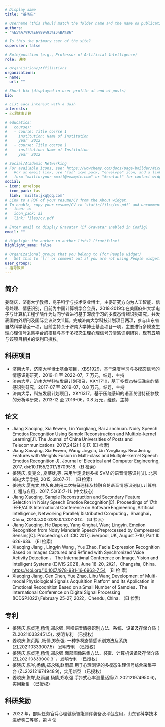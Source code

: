 ```yaml
---
# Display name
title: "姜晓庆"

# Username (this should match the folder name and the name on publications)
authors:
- "%E5%A7%9C%E6%99%93%E5%BA%86"

# Is this the primary user of the site?
superuser: false

# Role/position (e.g., Professor of Artificial Intelligence)
role: 讲师

# Organizations/Affiliations
organizations:
- name: 
  url: ""

# Short bio (displayed in user profile at end of posts)
bio: 

# List each interest with a dash
interests:
- 心理健康计算

# education:
#   courses:
#   - course: Title course 1
#     institution: Name of Institution
#     year: 2012
#   - course: Title course 1
#     institution: Name of Institution
#     year: 2012

# Social/Academic Networking
# For available icons, see: https://wowchemy.com/docs/page-builder/#icons
#   For an email link, use "fas" icon pack, "envelope" icon, and a link in the
#   form "mailto:your-email@example.com" or "#contact" for contact widget.
social:
- icon: envelope
  icon_pack: fas
  link: 'mailto:jxq@qq.com' 
# Link to a PDF of your resume/CV from the About widget.
# To enable, copy your resume/CV to `static/files/cv.pdf` and uncomment the lines below.
# - icon: cv
#   icon_pack: ai
#   link: files/cv.pdf

# Enter email to display Gravatar (if Gravatar enabled in Config)
email: ""

# Highlight the author in author lists? (true/false)
highlight_name: false

# Organizational groups that you belong to (for People widget)
#   Set this to `[]` or comment out if you are not using People widget.
user_groups:
- 指导教师
---
```

## 简介
姜晓庆，济南大学教师，电子科学与技术专业博士，主要研究方向为人工智能、信号处理、情感识别，目前为中国计算机学会会员，2018-2019年在美国麻州大学电子与计算机工程学院作为访问学者进行基于深度学习的多模态情绪识别研究。共发表国内外期刊及国际会议论文11篇，完成济南大学科技计划项目两项，参与山东省自然科学基金一项，目前主持关于济南大学博士基金项目一项，主要进行多模态生理心理信号采集平台的搭建与基于多模态生理心理信号的情感识别研究，现有五项与该项目相关的专利已授权。

## 科研项目

- 济南大学，济南大学博士基金项目，XBS1929，基于深度学习与多模态信号的情感识别研究，2019-11 至 2022-07，7 万元，结题，主持
- 济南大学，济南大学科技发展计划项目，XKY1710，基于多模态特征融合的情感识别研究，2017-07 至 2019-07，0.8 万元，结题，主持
- 济南大学，科技发展计划项目，XKY1317，基于压缩感知的语音关键特征参数的分析与研究，2013-12 至 2016-06，0.8 万元，结题，主持

## 论文

- Jiang Xiaoqing, Xia Kewen, Lin Yongliang, Bai Jianchuan. Noisy Speech Emotion
Recognition Using Sample Reconstruction and Multiple-kernel Learning[J]. The Journal
of China Universities of Posts and Telecommunications, 2017,24(2):1-9,17. (EI 检索)
- Jiang Xiaoqing, Xia Kewen, Wang Lingyin, Lin Yongliang. Reordering Features with
Weights Fusion in Multi-class and Multiple-kernel Speech Emotion Recognition[J]. Journal of Electrical and Computer Engineering, 2017, doi:10.1155/2017/8709518.（EI
检索）
- 姜晓庆, 夏克文, 夏莘媛,等. 采用半定规划多核 SVM 的语音情感识别[J]. 北京
邮电大学学报, 2015, 38:67-71. （EI 检索）
- 姜晓庆,夏克文,林永良.使用二次特征选择及核融合的语音情感识别[J].计算机工
程与应用，2017, 53(3):7-11. (中文核心)
- Jiang Xiaoqing. Sample Reconstruction and Secondary Feature Selection in Noisy
Speech Emotion Recognition[C]. Proceedings of 17th IEEE/ACIS International
Conference on Software Engineering, Artificial Intelligence, Networking Parallel/
Distributed Computing，Shanghai，China, 2016.5.30-2016.6.1:207-212. （EI 检索）
- Jiang Xiaoqing, He Dapeng, Yang Xinghai, Wang Lingyin. Emotion Recognition
from Noisy Mandarin Speech Preprocessed by Compressed Sensing[C]. Proceedings of
ICIC 2017,Liverpool, UK, August 7–10, Part II: 626-636. （EI 检索）
- Xiaoqing Jiang , Lingyin Wang , Yue Zhao. Facial Expression Recognition Based on
Images Captured and Refined with Synchronized Voice Activity Detection ， The
International Conference on Image, Vision and Intelligent Systems (ICIVIS 2021), June
18-20, 2021，Changsha, China. https://doi.org/10.1007/978-981-16-6963-7_54 （EI 检
索）
- Xiaoqing Jiang, Cen Chen, Yue Zhao, Lihu Wang,Development of Multi-modal
Physiological Signals Acquisition Platform and Its Application in Emotional Recognition Based on a Small Number of Samples，The International Conference on Digital Signal Processing (ICDSP2022),February 25-27, 2022，Chendu, China. （EI 检索）

## 专利

- 姜晓庆,陈贞翔,杨倩,郑永强. 带噪语音情感识别方法、系统、设备及存储介质
( ZL202110332451.5)，发明专利 （已授权）
- 姜晓庆,陈贞翔,,杨倩,郑永强. 一种多模态情感识别方法及系统
(ZL202110333007.5)，发明专利 （已授权）
- 姜晓庆,陈贞翔,杨倩,郑永强.面部图像采集方法、装置、计算机设备及存储介质
(ZL202110333000.3 )，发明专利 （已授权）
- 姜晓庆,陈岑,杨倩,郑永强,赵雨晨.用于心理测评的多模态生理信号综合采集平台
(ZL202121974948.9)，实用新型 （已授权）
- 姜晓庆,陈岑,赵雨晨,杨倩,郑永强.手持式心率测量话筒(ZL202121974950.6)，实用新型 （已授权）
  
## 科研奖励

-  2022 年，部队任务官兵心理健康智能测评装备及平台应用，山东省科学技术进步奖二等奖，第 4 位